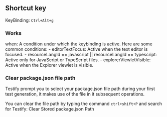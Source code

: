 
## Shortcut key
KeyBinding: `Ctrl+Alt+g`

### Works
when: A condition under which the keybinding is active. Here are some common conditions:
    - editorTextFocus: Active when the text editor is focused.
    - resourceLangId == javascript || resourceLangId == typescript: Active only for JavaScript or TypeScript files.
    - explorerViewletVisible: Active when the Explorer viewlet is visible.

### Clear package.json file path
Testify prompt you to select your package.json file path during your first test generation, it makes use of the file in it subsequent operations.

You can clear the file path by typing the command `ctrl+shift+P` and search for Testify: Clear Stored package.json Path